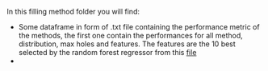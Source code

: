 In this filling method folder you will find:
* Some dataframe in form of .txt file containing the performance metric of the methods, the first one contain the performances for all method, distribution, max holes  and features. The features are the 10 best selected by the random forest regressor from this [file](./Optimization_of_hyperparameters.ipynb)
* 
